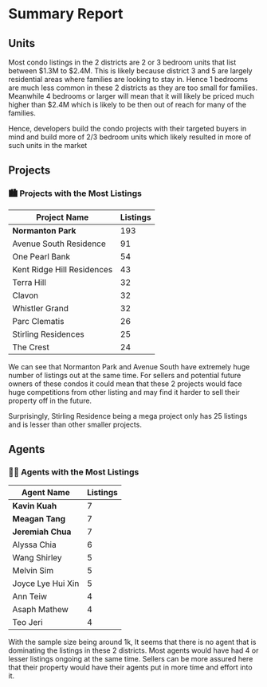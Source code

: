 # Summary Report

## Units

Most condo listings in the 2 districts are 2 or 3 bedroom units that list between $1.3M to $2.4M. This is likely because district 3 and 5 are largely residential areas where families are looking to stay in. Hence 1 bedrooms are much less common in these 2 districts as they are too small for families. Meanwhile 4 bedrooms or larger will mean that it will likely be priced much higher than $2.4M which is likely to be then out of reach for many of the families.

Hence, developers build the condo projects with their targeted buyers in mind and build more of 2/3 bedroom units which likely resulted in more of such units in the market

## Projects

### 🏙️ Projects with the Most Listings

| Project Name               | Listings |
| -------------------------- | -------- |
| **Normanton Park**         | 193      |
| Avenue South Residence     | 91       |
| One Pearl Bank             | 54       |
| Kent Ridge Hill Residences | 43       |
| Terra Hill                 | 32       |
| Clavon                     | 32       |
| Whistler Grand             | 32       |
| Parc Clematis              | 26       |
| Stirling Residences        | 25       |
| The Crest                  | 24       |

We can see that Normanton Park and Avenue South have extremely huge number of listings out at the same time. For sellers and potential future owners of these condos it could mean that these 2 projects would face huge competitions from other listing and may find it harder to sell their property off in the future.

Surprisingly, Stirling Residence being a mega project only has 25 listings and is lesser than other smaller projects.

## Agents

### 🧑‍💼 Agents with the Most Listings

| Agent Name        | Listings |
| ----------------- | -------- |
| **Kavin Kuah**    | 7        |
| **Meagan Tang**   | 7        |
| **Jeremiah Chua** | 7        |
| Alyssa Chia       | 6        |
| Wang Shirley      | 5        |
| Melvin Sim        | 5        |
| Joyce Lye Hui Xin | 5        |
| Ann Teiw          | 4        |
| Asaph Mathew      | 4        |
| Teo Jeri          | 4        |

With the sample size being around 1k, It seems that there is no agent that is dominating the listings in these 2 districts. Most agents would have had 4 or lesser listings ongoing at the same time. Sellers can be more assured here that their property would have their agents put in more time and effort into it.
